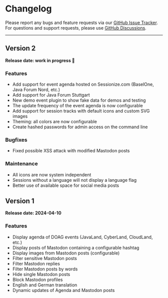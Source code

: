 # Changelog

Please report any bugs and feature requests via our
[GitHub Issue Tracker](https://github.com/McPringle/apus/issues).
For questions and support requests, please use
[GitHub Discussions](https://github.com/McPringle/apus/discussions).

---

## Version 2

**Release date: work in progress 🚧**

### Features

* Add support for event agenda hosted on Sessionize.com (BaselOne, Java Forum Nord, etc.)
* Add support for Java Forum Stuttgart
* New demo event plugin to show fake data for demos and testing
* The update frequency of the event agenda is now configurable
* Add support for session tracks with default icons and custom SVG images
* Theming: all colors are now configurable
* Create hashed passwords for admin access on the command line

### Bugfixes

* Fixed possible XSS attack with modified Mastodon posts

### Maintenance

* All icons are now system independent
* Sessions without a language will not display a language flag
* Better use of available space for social media posts

## Version 1

**Release date: 2024-04-10**

### Features

* Display agenda of DOAG events (JavaLand, CyberLand, CloudLand, etc.)
* Display posts of Mastodon containing a configurable hashtag
* Display images from Mastodon posts (configurable)
* Filter sensitive Mastodon posts
* Filter Mastodon replies
* Filter Mastodon posts by words
* Hide single Mastodon posts
* Block Mastodon profiles
* English and German translation
* Dynamic updates of Agenda and Mastodon posts
